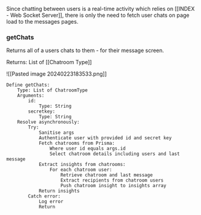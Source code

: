 
Since chatting between users is a real-time activity which relies on [[INDEX - Web Socket Server]], there is only the need to fetch user chats on page load to the messages pages.


### getChats

Returns all of a users chats to them - for their message screen.

Returns: List of [[Chatroom Type]]

![[Pasted image 20240223183533.png]]

```plaintext
Define getChats:
    Type: List of ChatroomType
    Arguments:
        id:
            Type: String
        secretkey:
            Type: String
    Resolve asynchronously:
        Try:
            Sanitise args
            Authenticate user with provided id and secret key
            Fetch chatrooms from Prisma:
                Where user id equals args.id
                Select chatroom details including users and last message
            Extract insights from chatrooms:
                For each chatroom user:
                    Retrieve chatroom and last message
                    Extract recipients from chatroom users
                    Push chatroom insight to insights array
            Return insights
        Catch error:
            Log error
            Return
```

